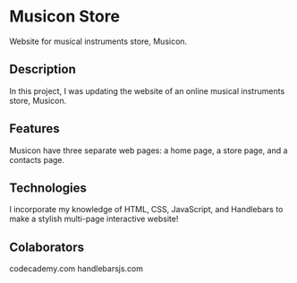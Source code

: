 # Musicon Store
Website for musical instruments store, Musicon.
## Description
In this project, I was updating the website of an online musical instruments store, Musicon. 
## Features
Musicon have three separate web pages: a home page, a store page, and a contacts page.
## Technologies
I incorporate my knowledge of HTML, CSS, JavaScript, and Handlebars to make a stylish multi-page interactive website!
## Colaborators
codecademy.com
handlebarsjs.com

    
